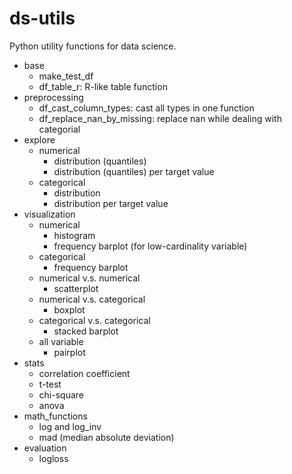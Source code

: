 # ds-utils
Python utility functions for data science. 
- base
  - make_test_df
  - df_table_r: R-like table function
- preprocessing
  - df_cast_column_types: cast all types in one function
  - df_replace_nan_by_missing: replace nan while dealing with categorial
- explore
  - numerical
    - distribution (quantiles)
    - distribution (quantiles) per target value
  - categorical
    - distribution
    - distribution per target value
- visualization
  - numerical
    - histogram
    - frequency barplot (for low-cardinality variable)
  - categorical
    - frequency barplot
  - numerical v.s. numerical
    - scatterplot
  - numerical v.s. categorical
    - boxplot
  - categorical v.s. categorical
    - stacked barplot
  - all variable
    - pairplot
- stats
  - correlation coefficient 
  - t-test
  - chi-square
  - anova
- math_functions
  - log and log_inv
  - mad (median absolute deviation)
- evaluation
  - logloss
